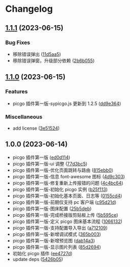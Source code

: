 # Changelog

## [1.1.1](https://github.com/terwer/siyuan-plugin-picgo/compare/v1.1.0...v1.1.1) (2023-06-15)
### Bug Fixes
* 移除错误弹出 ([11d5aa5](https://github.com/terwer/siyuan-plugin-picgo/commit/11d5aa5da54eee01d01e0a129fb9784a56ce3342))
* 移除错误弹窗，升级部分依赖 ([2b6b055](https://github.com/terwer/siyuan-plugin-picgo/commit/2b6b05532ebdec1bbe134463dcc377865cac35a2))
## [1.1.0](https://github.com/terwer/siyuan-plugin-picgo/compare/v1.0.0...v1.1.0) (2023-06-15)
### Features
* picgo 插件第一版-sypicgo.js 更新到 1.2.5 ([dd9e364](https://github.com/terwer/siyuan-plugin-picgo/commit/dd9e3646a40b4e83cfa3a48b7b32d9e18fba4776))
### Miscellaneous
* add license ([3e51524](https://github.com/terwer/siyuan-plugin-picgo/commit/3e51524ca897dcbc1bc606e00b93ff05b35c07e6))
## 1.0.0 (2023-06-14)
* picgo 插件第一版 ([ed0d114](https://github.com/terwer/siyuan-plugin-picgo/commit/ed0d114e82d83a835919b9516b5a47d64e1574a0))
* picgo 插件第一版-ui 调整 ([77d3bc5](https://github.com/terwer/siyuan-plugin-picgo/commit/77d3bc5e7546c72490776b3ae5dfd5f7fb9c06d0))
* picgo 插件第一版-优化页面跳转与路由 ([815ebb0](https://github.com/terwer/siyuan-plugin-picgo/commit/815ebb0ab3cb0b83bea2b257dffc9874cf1c8a62))
* picgo 插件第一版-信息 font-awesome 图标 ([4d9c303](https://github.com/terwer/siyuan-plugin-picgo/commit/4d9c303c38ee54e472568d28deea5bef09e5c8b5))
* picgo 插件第一版-修复重新上传报错的问题 ([4c4bc64](https://github.com/terwer/siyuan-plugin-picgo/commit/4c4bc642ce7fcf20ebfb1be64a6edde4bc73b560))
* picgo 插件第一版-初始化 picgo 实例 ([b25f113](https://github.com/terwer/siyuan-plugin-picgo/commit/b25f1130d02f46ace0db521bdbc65a3b5dabaca1))
* picgo 插件第一版-初始化基本页面、日志等 ([0155cd4](https://github.com/terwer/siyuan-plugin-picgo/commit/0155cd421d25d6f05d63d0db385e5c632995c5e0))
* picgo 插件第一版-前期仅支持 pc 客户端 ([c95d21d](https://github.com/terwer/siyuan-plugin-picgo/commit/c95d21d8fdb1340d60f8d830a3e91f0dbd5ea969))
* picgo 插件第一版-图床配置 ([25b5deb](https://github.com/terwer/siyuan-plugin-picgo/commit/25b5debbef05119cea21e4dad419edd49ee4637e))
* picgo 插件第一版-完成桥接版剪贴板上传 ([5b595ce](https://github.com/terwer/siyuan-plugin-picgo/commit/5b595ceddf2f2c4d96fe498bc1686e0e7c7e4683))
* picgo 插件第一版-定义 picgo 图床基本流程 ([1066132](https://github.com/terwer/siyuan-plugin-picgo/commit/1066132464194d129024029ff6d75baa126d8909))
* picgo 插件第一版-支持配置导入导出 ([a712109](https://github.com/terwer/siyuan-plugin-picgo/commit/a712109d65f5e421d1a87caf3f1dee469c807d74))
* picgo 插件第一版-新增调试模式 ([365b003](https://github.com/terwer/siyuan-plugin-picgo/commit/365b0039db50715d5c9009974395ee9752627fe0))
* picgo 插件第一版-新增预览图 ([dab14a3](https://github.com/terwer/siyuan-plugin-picgo/commit/dab14a3a999d5e89e5458d2feb0c43b4387edeb0))
* picgo 插件第一版-显示图片列表 ([85d2694](https://github.com/terwer/siyuan-plugin-picgo/commit/85d26946be9bfcacebd1225e5e3c13cf0e4a866e))
* 初始化 picgo 插件 ([ee4727d](https://github.com/terwer/siyuan-plugin-picgo/commit/ee4727d4cd5e475224b1a828921884a4019df74b))
* update deps ([5426b05](https://github.com/terwer/siyuan-plugin-picgo/commit/5426b05a48cf0e4a334b2bc8d908e7cc05f5a8b0))
